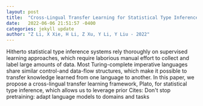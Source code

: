 ```yaml
---
layout: post
title:  "Cross-Lingual Transfer Learning for Statistical Type Inference"
date:   2022-06-06 21:51:57 -0400
categories: jekyll update
author: "Z Li, X Xie, H Li, Z Xu, Y Li, Y Liu - 2022"
---
```

Hitherto statistical type inference systems rely thoroughly on supervised learning approaches, which require laborious manual effort to collect and label large amounts of data. Most Turing-complete imperative languages share similar control-and data-flow structures, which make it possible to transfer knowledge learned from one language to another. In this paper, we propose a cross-lingual transfer learning framework, Plato, for statistical type inference, which allows us to leverage prior 
Cites: Don't stop pretraining: adapt language models to domains and tasks